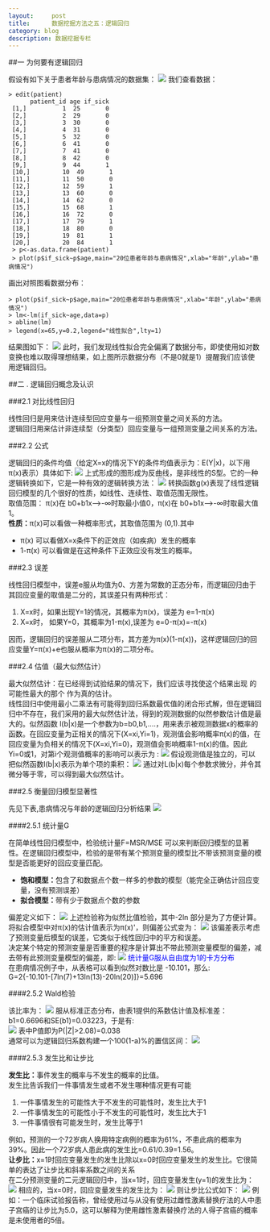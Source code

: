 ```yaml
---
layout:     post
title:      数据挖掘方法之五：逻辑回归
category: blog
description: 数据挖掘专栏
--- 
```


##一 为何要有逻辑回归

假设有如下关于患者年龄与患病情况的数据集：
<img src="/images/blog/loginregression1.png">
我们查看数据：

    > edit(patient)  
          patient_id age if_sick  
     [1,]          1  25       0  
     [2,]          2  29       0  
     [3,]          3  30       0  
     [4,]          4  31       0  
     [5,]          5  32       0  
     [6,]          6  41       0  
     [7,]          7  41       0  
     [8,]          8  42       0  
     [9,]          9  44       1  
     [10,]         10  49       1  
     [11,]         11  50       0  
     [12,]         12  59       1  
     [13,]         13  60       0  
     [14,]         14  62       0  
     [15,]         15  68       1  
     [16,]         16  72       0  
     [17,]         17  79       1  
     [18,]         18  80       0  
     [19,]         19  81       1  
     [20,]         20  84       1  
     > p<-as.data.frame(patient)  
     > plot(p$if_sick~p$age,main="20位患者年龄与患病情况",xlab="年龄",ylab="患病情况") 
 
画出对照图看数据分布：

    > plot(p$if_sick~p$age,main="20位患者年龄与患病情况",xlab="年龄",ylab="患病情况")  
    > lm<-lm(if_sick~age,data=p)  
    > abline(lm)  
    > legend(x=65,y=0.2,legend="线性拟合",lty=1)  

结果图如下：
<img src="/images/blog/loginregression2.png">
此时，我们发现线性拟合完全偏离了数据分布，即使使用如对数变换也难以取得理想结果，如上图所示数据分布（不是0就是1）提醒我们应该使用逻辑回归。

##二 .  逻辑回归概念及认识

###2.1  对比线性回归

线性回归是用来估计连续型回应变量与一组预测变量之间关系的方法。<br>
逻辑回归用来估计非连续型（分类型）回应变量与一组预测变量之间关系的方法。

###2.2 公式

逻辑回归的条件均值（给定X=x的情况下Y的条件均值表示为：E(Y|x)，以下用π(x)表示）具体如下:
<img src="/images/blog/loginregression3.png">
上式形成的图形成为反曲线，是非线性的S型。它的一种逻辑转换如下，它是一种有效的逻辑转换方法：
<img src="/images/blog/loginregression4.png">
转换函数g(x)表现了线性逻辑回归模型的几个很好的性质，如线性、连续性、取值范围无限性。<br>
取值范围： π(x)在 b0+b1x-->-∞时取最小值0，π(x)在 b0+b1x-->-∞时取最大值1。<br>
<B>性质：</B>π(x)可以看做一种概率形式，其取值范围为 (0,1).其中
<ul>
<li>π(x) 可以看做X=x条件下的正效应（如疾病）发生的概率</li>
<li>1-π(x) 可以看做是在这种条件下正效应没有发生的概率。</li>
</ul>

###2.3 误差

线性回归模型中，误差e服从均值为0、方差为常数的正态分布，而逻辑回归由于其回应变量的取值是二分的，其误差只有两种形式：
<ol>
<li>X=x时，如果出现Y=1的情况，其概率为π(x)，误差为 e=1-π(x)</li>
<li>X=x时， 如果Y=0，其概率为1-π(x),误差为 e=0-π(x)=-π(x)</li>
</ol>
因而，逻辑回归的误差服从二项分布，其方差为π(x)(1-π(x))，这样逻辑回归的回应变量Y=π(x)+e也服从概率为π(x)的二项分布。

###2.4 估值（最大似然估计）

最大似然估计：在已经得到试验结果的情况下，我们应该寻找使这个结果出现 的可能性最大的那个  作为真的估计。<br>
线性回归中使用最小二乘法有可能得到回归系数最优值的闭合形式解，但在逻辑回归中不存在，我们采用的最大似然估计法，得到的观测数据的似然参数估计值是最大的。似然函数 l(b|x)是一个参数为b=b0,b1,....，用来表示被观测数据x的概率的函数。在回应变量为正相关的情况下(X=xi,Yi=1)，观测值会影响概率π(x)的值，在回应变量为负相关的情况下(X=xi,Yi=0)，观测值会影响概率1-π(x)的值。因此Yi=0或1，对第i个观测值概率的影响可以表示为 :
<img src="/images/blog/loginregression5.png">
假设观测值是独立的，可以把似然函数l(b|x)表示为单个项的乘积：
<img src="/images/blog/loginregression6.png">
通过对L(b|x)每个参数求微分，并令其微分等于零，可以得到最大似然估计。

###2.5 衡量回归模型显著性

先见下表,患病情况与年龄的逻辑回归分析结果
<img src="/images/blog/loginregression7.png">

####2.5.1 统计量G

在简单线性回归模型中，检验统计量F=MSR/MSE 可以来判断回归模型的显著性。在逻辑回归模型中，检验的是带有某个预测变量的模型比不带该预测变量的模型是否能更好的回应变量匹配。
<ul>
<li><B>饱和模型：</B>包含了和数据点个数一样多的参数的模型（能完全正确估计回应变量，没有预测误差）</li>
<li><B>拟合模型：</B>带有少于数据点个数的参数</li>
</ul>
偏差定义如下：
<img src="/images/blog/loginregression8.png">
上述检验称为似然比值检验，其中-2ln 部分是为了方便计算。将拟合模型中对π(x)的估计值表示为π(x)'，则偏差公式变为：
<img src="/images/blog/loginregression9.png">
该偏差表示考虑了预测变量后模型的误差，它类似于线性回归中的平方和误差。<br>
决定某个特定的预测变量是否重要的程序是计算出不带此预测变量模型的偏差，减去带有此预测变量模型的偏差，即:
<img src="/images/blog/loginregression10.png">
<font color="blue">统计量G服从自由度为1的卡方分布</font><br>
在患病情况例子中，从表格可以看到似然对数比是 -10.101，那么:<br>
G=2{-10.101-[7ln(7)+13ln(13)-20ln(20)]}=5.696

####2.5.2 Wald检验

该比率为：
<img src="/images/blog/loginregression11.png">
服从标准正态分布，由表1提供的系数估计值及标准差：b1=0.6696和SE(b1)=0.03223，于是有:<br>
<img src="/images/blog/loginregression12.png">
表中P值即为P(|Z|>2.08)=0.038<br>
通常可以为逻辑回归系数构建一个100(1-a)%的置信区间：
<img src="/images/blog/loginregression13.png">

####2.5.3 发生比和让步比

<B>发生比：</B>事件发生的概率与不发生的概率的比值。<br>
发生比告诉我们一件事情发生或者不发生哪种情况更有可能
<ol>
<li>一件事情发生的可能性大于不发生的可能性时，发生比大于1</li>
<li>一件事情发生的可能性小于不发生的可能性时，发生比大于1</li>
<li>一件事情很有可能发生时，发生比等于1</li>
</ol>
例如，预测的一个72岁病人换用特定病例的概率为61%，不患此病的概率为39%。因此一个72岁病人患此病的发生比=0.61/0.39=1.56。<br>
<B>让步比：</B>x=1时回应变量发生的发生比除以x=0时回应变量发生的发生比。它很简单的表达了让步比和斜率系数之间的关系<br>
在二分预测变量的二元逻辑回归中，当x=1时，回应变量发生(y=1)的发生比为：
<img src="/images/blog/loginregression14.png">
相应的，当x=0时，回应变量发生的发生比为：
<img src="/images/blog/loginregression15.png">
则让步比公式如下：
<img src="/images/blog/loginregression16.png">
例如：一个临床试验报告称，曾经使用过与从没有使用过雌性激素替换疗法的人中患子宫癌的让步比为5.0，这可以解释为使用雌性激素替换疗法的人得子宫癌的概率是未使用者的5倍。
